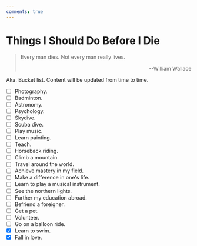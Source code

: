 ```yaml
---
comments: true
---
```


# Things I Should Do Before I Die

> Every man dies. Not every man really lives.
> 
> <div align=right>--William Wallace</div>

Aka. Bucket list. Content will be updated from time to time.

 - [ ] Photography.
 - [ ] Badminton.
 - [ ] Astronomy.
 - [ ] Psychology.
 - [ ] Skydive.
 - [ ] Scuba dive.
 - [ ] Play music.
 - [ ] Learn painting.
 - [ ] Teach.
 - [ ] Horseback riding.
 - [ ] Climb a mountain.
 - [ ] Travel around the world.
 - [ ] Achieve mastery in my field.
 - [ ] Make a difference in one's life.
 - [ ] Learn to play a musical instrument.
 - [ ] See the northern lights.
 - [ ] Further my education abroad.
 - [ ] Befriend a foreigner.
 - [ ] Get a pet.
 - [ ] Volunteer.
 - [ ] Go on a balloon ride.
 - [x] Learn to swim.
 - [x] Fall in love.
